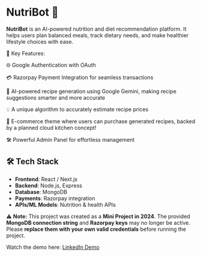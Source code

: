 # NutriBot 🤖  

**NutriBot** is an AI-powered nutrition and diet recommendation platform. It helps users plan balanced meals, track dietary needs, and make healthier lifestyle choices with ease.  

🔹 Key Features:

🌐 Google Authentication with OAuth

💳 Razorpay Payment Integration for seamless transactions

🤖 AI-powered recipe generation using Google Gemini, making recipe suggestions smarter and more accurate

💡 A unique algorithm to accurately estimate recipe prices

🛒 E-commerce theme where users can purchase generated recipes, backed by a planned cloud kitchen concept!

🛠️ Powerful Admin Panel for effortless management


## 🛠️ Tech Stack  
- **Frontend**: React / Next.js  
- **Backend**: Node.js, Express  
- **Database**: MongoDB  
- **Payments**: Razorpay integration  
- **APIs/ML Models**: Nutrition & health APIs  

⚠️ **Note:** This project was created as a **Mini Project in 2024**. The provided **MongoDB connection string** and **Razorpay keys** may no longer be active. Please **replace them with your own valid credentials**  before running the project.  

Watch the demo here: [LinkedIn Demo](https://www.linkedin.com/posts/pauras-more-2206pm_project-completed-nutribot-thrilled-activity-7254895717251481601-PNd3?utm_source=share&utm_medium=member_desktop&rcm=ACoAAEqyOdIBIu6Qx31XlWLP73KEUERrZHXOAvA)

